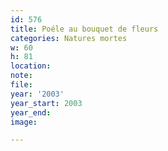 ```yaml
---
id: 576
title: Poéle au bouquet de fleurs
categories: Natures mortes
w: 60
h: 81
location:
note:
file:
year: '2003'
year_start: 2003
year_end:
image:

---
```

